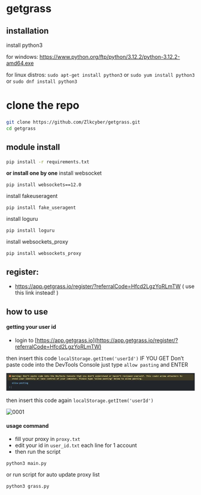 # getgrass
## installation
install python3

for windows: https://www.python.org/ftp/python/3.12.2/python-3.12.2-amd64.exe 

for linux distros: ```sudo apt-get install python3``` or ```sudo yum install python3``` or ```sudo dnf install python3```
# clone the repo
```bash
git clone https://github.com/Zlkcyber/getgrass.git
cd getgrass
```

## module install 
```bash
pip install -r requirements.txt
```
**or install one by one**
install websocket
```
pip install websockets==12.0
```
install fakeuseragent
```
pip install fake_useragent
```

install loguru
```
pip install loguru
```

install websockets_proxy
```
pip install websockets_proxy
```

## register: 
- https://app.getgrass.io/register/?referralCode=Hfcd2LgzYoRLmTW ( use this link instead! )

## how to use

#### getting your user id

- login to [https://app.getgrass.io](https://app.getgrass.io/register/?referralCode=Hfcd2LgzYoRLmTW)

then insert this code ```localStorage.getItem('userId')```
IF YOU GET Don’t paste code into the DevTools Console
just type ```allow pasting``` and ENTER

![0001](https://github.com/im-hanzou/getgrass_bot/blob/main/pasting.JPG)

then insert this code again
```localStorage.getItem('userId')```

![0001](https://github.com/im-hanzou/getgrass_bot/blob/main/userid.JPG)

#### usage command

- fill your proxy in `proxy.txt `
- edit your id in `user_id.txt` each line for 1 account
- then run the script
```
python3 main.py
```
or run script for auto update proxy list
```
python3 grass.py
```
 







